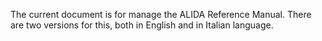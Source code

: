 The current document is for manage the ALIDA Reference Manual. There are two versions for this, both in English and in Italian language.
